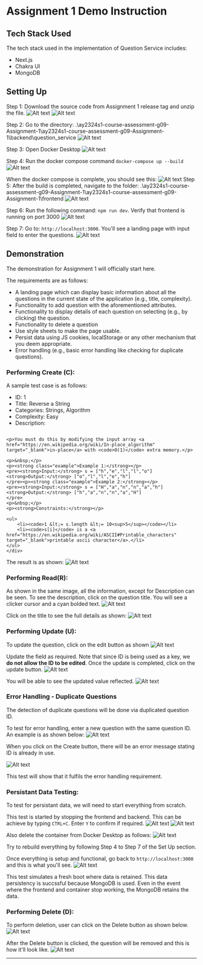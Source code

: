 # Assignment 1 Demo Instruction

## Tech Stack Used

The tech stack used in the implementation of Question Service includes:

- Next.js
- Chakra UI
- MongoDB

## Setting Up

Step 1: Download the source code from Assignment 1 release tag and unzip the file.
![Alt text](image.png)
![Alt text](image-1.png)

Step 2: Go to the directory:
.\ay2324s1-course-assessment-g09-Assignment-1\ay2324s1-course-assessment-g09-Assignment-1\backend\question_service
![Alt text](image-2.png)

Step 3: Open Docker Desktop
![Alt text](image-3.png)

Step 4: Run the docker compose command `docker-compose up --build`
![Alt text](image-4.png)

When the docker compose is complete, you should see this:
![Alt text](image-5.png)
Step 5: After the build is completed, navigate to the folder: .\ay2324s1-course-assessment-g09-Assignment-1\ay2324s1-course-assessment-g09-Assignment-1\frontend
![Alt text](image-6.png)

Step 6: Run the following command: `npm run dev`. Verify that frontend is running on port 3000
![Alt text](image-7.png)

Step 7: Go to: `http://localhost:3000`. You'll see a landing page with input field to enter the questions.
![Alt text](image-8.png)

## Demonstration

The demonstration for Assignment 1 will officially start here.

The requirements are as follows:

- A landing page which can display basic information about all the questions in the
  current state of the application (e.g., title, complexity).
- Functionality to add question with the aforementioned attributes.
- Functionality to display details of each question on selecting (e.g., by clicking) the
  question.
- Functionality to delete a question
- Use style sheets to make the page usable.
- Persist data using JS cookies, localStorage or any other mechanism that you deem
  appropriate.
- Error handling (e.g., basic error handling like checking for duplicate questions).

### Performing Create (C):

A sample test case is as follows:

- ID: 1
- Title: Reverse a String
- Categories: Strings, Algorithm
- Complexity: Easy
- Description:

```<div class="xFUwe" data-track-load="description_content"><p>Write a function that reverses a string. The input string is given as an array of characters <code>s</code>.</p>

<p>You must do this by modifying the input array <a href="https://en.wikipedia.org/wiki/In-place_algorithm" target="_blank">in-place</a> with <code>O(1)</code> extra memory.</p>

<p>&nbsp;</p>
<p><strong class="example">Example 1:</strong></p>
<pre><strong>Input:</strong> s = ["h","e","l","l","o"]
<strong>Output:</strong> ["o","l","l","e","h"]
</pre><p><strong class="example">Example 2:</strong></p>
<pre><strong>Input:</strong> s = ["H","a","n","n","a","h"]
<strong>Output:</strong> ["h","a","n","n","a","H"]
</pre>
<p>&nbsp;</p>
<p><strong>Constraints:</strong></p>

<ul>
	<li><code>1 &lt;= s.length &lt;= 10<sup>5</sup></code></li>
	<li><code>s[i]</code> is a <a href="https://en.wikipedia.org/wiki/ASCII#Printable_characters" target="_blank">printable ascii character</a>.</li>
</ul>
</div>
```

The result is as shown:
![Alt text](image-9.png)

### Performing Read(R):

As shown in the same image, all the information, except for Description can be seen. To see the description, click on the question title. You will see a clicker cursor and a cyan bolded text.
![Alt text](image-11.png)

Click on the title to see the full details as shown:
![Alt text](image-12.png)

### Performing Update (U):

To update the question, click on the edit button as shown
![Alt text](image-13.png)

Update the field as required. Note that since ID is being used as a key, we **do not allow the ID to be edited**. Once the update is completed, click on the update button.
![Alt text](image-15.png)

You will be able to see the updated value reflected.
![Alt text](image-16.png)

### Error Handling - Duplicate Questions

The detection of duplicate questions will be done via duplicated question ID.

To test for error handling, enter a new question with the same question ID. An example is as shown below:
![Alt text](image-17.png)

When you click on the Create button, there will be an error message stating ID is already in use.

![Alt text](image-18.png)

This test will show that it fulfils the error handling requirement.

### Persistant Data Testing:

To test for persistant data, we will need to start everything from scratch.

This test is started by stopping the frontend and backend. This can be achieve by typing `CTRL+C`. Enter `Y` to confirm if required.
![Alt text](image-20.png)
![Alt text](image-21.png)

Also delete the container from Docker Desktop as follows:
![Alt text](image-22.png)

Try to rebuild everything by following Step 4 to Step 7 of the Set Up section.

Once everything is setup and functional, go back to `http://localhost:3000` and this is what you'll see.
![Alt text](image-23.png)

This test simulates a fresh boot where data is retained. This data persistency is succssful because MongoDB is used. Even in the event where the frontend and container stop working, the MongoDB retains the data.

### Performing Delete (D):

To perform deletion, user can click on the Delete button as shown below.
![Alt text](image-24.png)

After the Delete button is clicked, the question will be removed and this is how it'll look like.
![Alt text](image-25.png)

---
